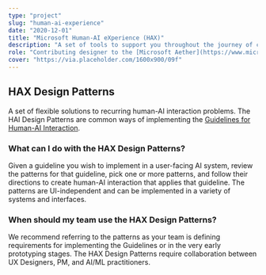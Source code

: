 ```yaml
---
type: "project"
slug: "human-ai-experience"
date: "2020-12-01"
title: "Microsoft Human-AI eXperience (HAX)"
description: "A set of tools to support you throughout the journey of creating user-facing AI."
role: "Contributing designer to the [Microsoft Aether](https://www.microsoft.com/en-us/ai/our-approach?activetab=pivot1%3aprimaryr5) Human-AI Interaction working group devoted to addressing the challenges and opportunities presented by AI innovations."
cover: "https://via.placeholder.com/1600x900/09f"
---
```

## HAX Design Patterns
A set of flexible solutions to recurring human-AI interaction problems. The HAI Design Patterns are common ways of implementing the [Guidelines for Human-AI Interaction](https://www.microsoft.com/en-us/research/project/guidelines-for-human-ai-interaction/).

### What can I do with the HAX Design Patterns?
Given a guideline you wish to implement in a user-facing AI system, review the patterns for that guideline, pick one or more patterns, and follow their directions to create human-AI interaction that applies that guideline. The patterns are UI-independent and can be implemented in a variety of systems and interfaces.

### When should my team use the HAX Design Patterns?
We recommend referring to the patterns as your team is defining requirements for implementing the Guidelines or in the very early prototyping stages. The HAX Design Patterns require collaboration between UX Designers, PM, and AI/ML practitioners.